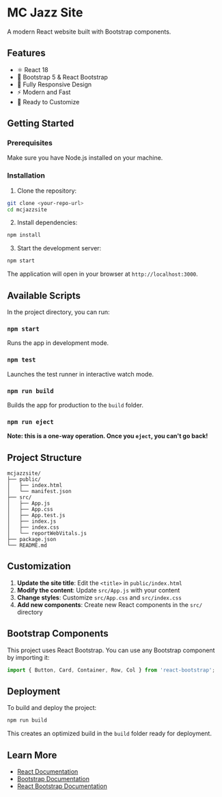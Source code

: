 # MC Jazz Site

A modern React website built with Bootstrap components.

## Features

- ⚛️ React 18
- 🎨 Bootstrap 5 & React Bootstrap
- 📱 Fully Responsive Design
- ⚡ Modern and Fast
- 🎯 Ready to Customize

## Getting Started

### Prerequisites

Make sure you have Node.js installed on your machine.

### Installation

1. Clone the repository:
```bash
git clone <your-repo-url>
cd mcjazzsite
```

2. Install dependencies:
```bash
npm install
```

3. Start the development server:
```bash
npm start
```

The application will open in your browser at `http://localhost:3000`.

## Available Scripts

In the project directory, you can run:

### `npm start`
Runs the app in development mode.

### `npm test`
Launches the test runner in interactive watch mode.

### `npm run build`
Builds the app for production to the `build` folder.

### `npm run eject`
**Note: this is a one-way operation. Once you `eject`, you can't go back!**

## Project Structure

```
mcjazzsite/
├── public/
│   ├── index.html
│   └── manifest.json
├── src/
│   ├── App.js
│   ├── App.css
│   ├── App.test.js
│   ├── index.js
│   ├── index.css
│   └── reportWebVitals.js
├── package.json
└── README.md
```

## Customization

1. **Update the site title**: Edit the `<title>` in `public/index.html`
2. **Modify the content**: Update `src/App.js` with your content
3. **Change styles**: Customize `src/App.css` and `src/index.css`
4. **Add new components**: Create new React components in the `src/` directory

## Bootstrap Components

This project uses React Bootstrap. You can use any Bootstrap component by importing it:

```javascript
import { Button, Card, Container, Row, Col } from 'react-bootstrap';
```

## Deployment

To build and deploy the project:

```bash
npm run build
```

This creates an optimized build in the `build` folder ready for deployment.

## Learn More

- [React Documentation](https://reactjs.org/)
- [Bootstrap Documentation](https://getbootstrap.com/)
- [React Bootstrap Documentation](https://react-bootstrap.github.io/)
